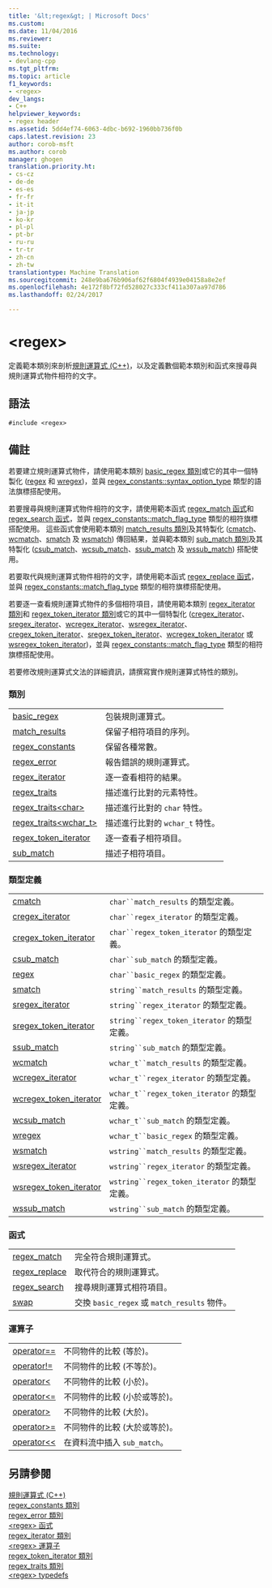 ```yaml
---
title: '&lt;regex&gt; | Microsoft Docs'
ms.custom: 
ms.date: 11/04/2016
ms.reviewer: 
ms.suite: 
ms.technology:
- devlang-cpp
ms.tgt_pltfrm: 
ms.topic: article
f1_keywords:
- <regex>
dev_langs:
- C++
helpviewer_keywords:
- regex header
ms.assetid: 5dd4ef74-6063-4dbc-b692-1960bb736f0b
caps.latest.revision: 23
author: corob-msft
ms.author: corob
manager: ghogen
translation.priority.ht:
- cs-cz
- de-de
- es-es
- fr-fr
- it-it
- ja-jp
- ko-kr
- pl-pl
- pt-br
- ru-ru
- tr-tr
- zh-cn
- zh-tw
translationtype: Machine Translation
ms.sourcegitcommit: 248e9ba676b906af62f6804f4939e04158a8e2ef
ms.openlocfilehash: 4e172f8bf72fd528027c333cf411a307aa97d786
ms.lasthandoff: 02/24/2017

---
```

# <a name="ltregexgt"></a>&lt;regex&gt;
定義範本類別來剖析[規則運算式 (C++)](../standard-library/regular-expressions-cpp.md)，以及定義數個範本類別和函式來搜尋與規則運算式物件相符的文字。  
  
## <a name="syntax"></a>語法  
  
```  
#include <regex>  
```  
  
## <a name="remarks"></a>備註  
 若要建立規則運算式物件，請使用範本類別 [basic_regex 類別](../standard-library/basic-regex-class.md)或它的其中一個特製化 ([regex](../standard-library/regex-typedefs.md#regex_typedef) 和 [wregex](../standard-library/regex-typedefs.md#wregex_typedef))，並與 [regex_constants::syntax_option_type](../standard-library/regex-constants-class.md#regex_constants__syntax_option_type) 類型的語法旗標搭配使用。  
  
 若要搜尋與規則運算式物件相符的文字，請使用範本函式 [regex_match 函式](../standard-library/regex-functions.md#regex_match_function)和 [regex_search 函式](../standard-library/regex-functions.md#regex_search_function)，並與 [regex_constants::match_flag_type](../standard-library/regex-constants-class.md#regex_constants__match_flag_type) 類型的相符旗標搭配使用。 這些函式會使用範本類別 [match_results 類別](../standard-library/match-results-class.md)及其特製化 ([cmatch](../standard-library/regex-typedefs.md#cmatch_typedef)、[wcmatch](../standard-library/regex-typedefs.md#wcmatch_typedef)、[smatch](../standard-library/regex-typedefs.md#smatch_typedef) 及 [wsmatch](../standard-library/regex-typedefs.md#wsmatch_typedef)) 傳回結果，並與範本類別 [sub_match 類別](../standard-library/sub-match-class.md)及其特製化 ([csub_match](../standard-library/regex-typedefs.md#csub_match_typedef)、[wcsub_match](../standard-library/regex-typedefs.md#wcsub_match_typedef)、[ssub_match](../standard-library/regex-typedefs.md#ssub_match_typedef) 及 [wssub_match](../standard-library/regex-typedefs.md#wssub_match_typedef)) 搭配使用。  
  
 若要取代與規則運算式物件相符的文字，請使用範本函式 [regex_replace 函式](../standard-library/regex-functions.md#regex_replace_function)，並與 [regex_constants::match_flag_type](../standard-library/regex-constants-class.md#regex_constants__match_flag_type) 類型的相符旗標搭配使用。  
  
 若要逐一查看規則運算式物件的多個相符項目，請使用範本類別 [regex_iterator 類別](../standard-library/regex-iterator-class.md)和 [regex_token_iterator 類別](../standard-library/regex-token-iterator-class.md)或它的其中一個特製化 ([cregex_iterator](../standard-library/regex-typedefs.md#cregex_iterator_typedef)、[sregex_iterator](../standard-library/regex-typedefs.md#sregex_iterator_typedef)、[wcregex_iterator](../standard-library/regex-typedefs.md#wcregex_iterator_typedef)、[wsregex_iterator](../standard-library/regex-typedefs.md#wsregex_iterator_typedef)、[cregex_token_iterator](../standard-library/regex-typedefs.md#cregex_token_iterator_typedef)、[sregex_token_iterator](../standard-library/regex-typedefs.md#sregex_token_iterator_typedef)、[wcregex_token_iterator](../standard-library/regex-typedefs.md#wcregex_token_iterator_typedef) 或 [wsregex_token_iterator](../standard-library/regex-typedefs.md#wsregex_token_iterator_typedef))，並與 [regex_constants::match_flag_type](../standard-library/regex-constants-class.md#regex_constants__match_flag_type) 類型的相符旗標搭配使用。  
  
 若要修改規則運算式文法的詳細資訊，請撰寫實作規則運算式特性的類別。  
  
### <a name="classes"></a>類別  
  
|||  
|-|-|  
|[basic_regex](../standard-library/basic-regex-class.md)|包裝規則運算式。|  
|[match_results](../standard-library/match-results-class.md)|保留子相符項目的序列。|  
|[regex_constants](../standard-library/regex-constants-class.md)|保留各種常數。|  
|[regex_error](../standard-library/regex-error-class.md)|報告錯誤的規則運算式。|  
|[regex_iterator](../standard-library/regex-iterator-class.md)|逐一查看相符的結果。|  
|[regex_traits](../standard-library/regex-traits-class.md)|描述進行比對的元素特性。|  
|[regex_traits\<char>](../standard-library/regex-traits-char-class.md)|描述進行比對的 `char` 特性。|  
|[regex_traits<wchar_t>](../standard-library/regex-traits-wchar-t-class.md)|描述進行比對的 `wchar_t` 特性。|  
|[regex_token_iterator](../standard-library/regex-token-iterator-class.md)|逐一查看子相符項目。|  
|[sub_match](../standard-library/sub-match-class.md)|描述子相符項目。|  
  
### <a name="type-definitions"></a>類型定義  
  
|||  
|-|-|  
|[cmatch](../standard-library/regex-typedefs.md#cmatch_typedef)|`char``match_results` 的類型定義。|  
|[cregex_iterator](../standard-library/regex-typedefs.md#cregex_iterator_typedef)|`char``regex_iterator` 的類型定義。|  
|[cregex_token_iterator](../standard-library/regex-typedefs.md#cregex_token_iterator_typedef)|`char``regex_token_iterator` 的類型定義。|  
|[csub_match](../standard-library/regex-typedefs.md#csub_match_typedef)|`char``sub_match` 的類型定義。|  
|[regex](../standard-library/regex-typedefs.md#regex_typedef)|`char``basic_regex` 的類型定義。|  
|[smatch](../standard-library/regex-typedefs.md#smatch_typedef)|`string``match_results` 的類型定義。|  
|[sregex_iterator](../standard-library/regex-typedefs.md#sregex_iterator_typedef)|`string``regex_iterator` 的類型定義。|  
|[sregex_token_iterator](../standard-library/regex-typedefs.md#sregex_token_iterator_typedef)|`string``regex_token_iterator` 的類型定義。|  
|[ssub_match](../standard-library/regex-typedefs.md#ssub_match_typedef)|`string``sub_match` 的類型定義。|  
|[wcmatch](../standard-library/regex-typedefs.md#wcmatch_typedef)|`wchar_t``match_results` 的類型定義。|  
|[wcregex_iterator](../standard-library/regex-typedefs.md#wcregex_iterator_typedef)|`wchar_t``regex_iterator` 的類型定義。|  
|[wcregex_token_iterator](../standard-library/regex-typedefs.md#wcregex_token_iterator_typedef)|`wchar_t``regex_token_iterator` 的類型定義。|  
|[wcsub_match](../standard-library/regex-typedefs.md#wcsub_match_typedef)|`wchar_t``sub_match` 的類型定義。|  
|[wregex](../standard-library/regex-typedefs.md#wregex_typedef)|`wchar_t``basic_regex` 的類型定義。|  
|[wsmatch](../standard-library/regex-typedefs.md#wsmatch_typedef)|`wstring``match_results` 的類型定義。|  
|[wsregex_iterator](../standard-library/regex-typedefs.md#wsregex_iterator_typedef)|`wstring``regex_iterator` 的類型定義。|  
|[wsregex_token_iterator](../standard-library/regex-typedefs.md#wsregex_token_iterator_typedef)|`wstring``regex_token_iterator` 的類型定義。|  
|[wssub_match](../standard-library/regex-typedefs.md#wssub_match_typedef)|`wstring``sub_match` 的類型定義。|  
  
### <a name="functions"></a>函式  
  
|||  
|-|-|  
|[regex_match](../standard-library/regex-functions.md#regex_match_function)|完全符合規則運算式。|  
|[regex_replace](../standard-library/regex-functions.md#regex_replace_function)|取代符合的規則運算式。|  
|[regex_search](../standard-library/regex-functions.md#regex_search_function)|搜尋規則運算式相符項目。|  
|[swap](../standard-library/regex-functions.md#swap_function)|交換 `basic_regex` 或 `match_results` 物件。|  
  
### <a name="operators"></a>運算子  
  
|||  
|-|-|  
|[operator==](../standard-library/regex-operators.md#operator_eq_eq)|不同物件的比較 (等於)。|  
|[operator!=](../standard-library/regex-operators.md#operator_neq)|不同物件的比較 (不等於)。|  
|[operator<](../standard-library/regex-operators.md#operator_lt_)|不同物件的比較 (小於)。|  
|[operator\<=](../standard-library/regex-operators.md#operator_lt__eq)|不同物件的比較 (小於或等於)。|  
|[operator>](../standard-library/regex-operators.md#operator_gt_)|不同物件的比較 (大於)。|  
|[operator>=](../standard-library/regex-operators.md#operator_gt__eq)|不同物件的比較 (大於或等於)。|  
|[operator<<](../standard-library/regex-operators.md#operator_lt__lt_)|在資料流中插入 `sub_match`。|  
  
## <a name="see-also"></a>另請參閱  
[規則運算式 (C++)](../standard-library/regular-expressions-cpp.md)  
[regex_constants 類別](../standard-library/regex-constants-class.md)  
[regex_error 類別](../standard-library/regex-error-class.md)  
[\<regex> 函式](../standard-library/regex-functions.md)  
[regex_iterator 類別](../standard-library/regex-iterator-class.md)  
[\<regex> 運算子](../standard-library/regex-operators.md)  
[regex_token_iterator 類別](../standard-library/regex-token-iterator-class.md)  
[regex_traits 類別](../standard-library/regex-traits-class.md)  
[\<regex> typedefs](../standard-library/regex-typedefs.md)  




